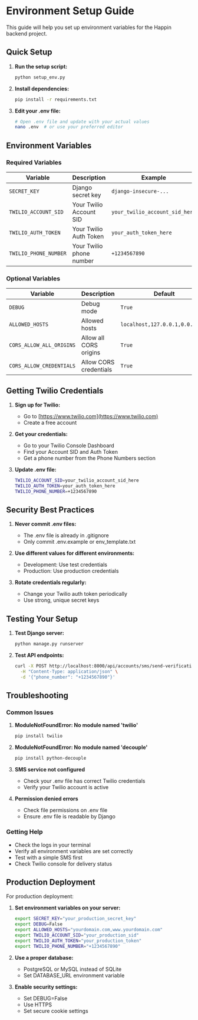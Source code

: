 # Environment Setup Guide

This guide will help you set up environment variables for the Happin backend project.

## Quick Setup

1. **Run the setup script:**
   ```bash
   python setup_env.py
   ```

2. **Install dependencies:**
   ```bash
   pip install -r requirements.txt
   ```

3. **Edit your .env file:**
   ```bash
   # Open .env file and update with your actual values
   nano .env  # or use your preferred editor
   ```

## Environment Variables

### Required Variables

| Variable | Description | Example |
|----------|-------------|---------|
| `SECRET_KEY` | Django secret key | `django-insecure-...` |
| `TWILIO_ACCOUNT_SID` | Your Twilio Account SID | `your_twilio_account_sid_here` |
| `TWILIO_AUTH_TOKEN` | Your Twilio Auth Token | `your_auth_token_here` |
| `TWILIO_PHONE_NUMBER` | Your Twilio phone number | `+1234567890` |

### Optional Variables

| Variable | Description | Default |
|----------|-------------|---------|
| `DEBUG` | Debug mode | `True` |
| `ALLOWED_HOSTS` | Allowed hosts | `localhost,127.0.0.1,0.0.0.0,*` |
| `CORS_ALLOW_ALL_ORIGINS` | Allow all CORS origins | `True` |
| `CORS_ALLOW_CREDENTIALS` | Allow CORS credentials | `True` |

## Getting Twilio Credentials

1. **Sign up for Twilio:**
   - Go to [https://www.twilio.com](https://www.twilio.com)
   - Create a free account

2. **Get your credentials:**
   - Go to your Twilio Console Dashboard
   - Find your Account SID and Auth Token
   - Get a phone number from the Phone Numbers section

3. **Update .env file:**
   ```bash
   TWILIO_ACCOUNT_SID=your_twilio_account_sid_here
   TWILIO_AUTH_TOKEN=your_auth_token_here
   TWILIO_PHONE_NUMBER=+1234567890
   ```

## Security Best Practices

1. **Never commit .env files:**
   - The .env file is already in .gitignore
   - Only commit .env.example or env_template.txt

2. **Use different values for different environments:**
   - Development: Use test credentials
   - Production: Use production credentials

3. **Rotate credentials regularly:**
   - Change your Twilio auth token periodically
   - Use strong, unique secret keys

## Testing Your Setup

1. **Test Django server:**
   ```bash
   python manage.py runserver
   ```

2. **Test API endpoints:**
   ```bash
   curl -X POST http://localhost:8000/api/accounts/sms/send-verification/ \
     -H "Content-Type: application/json" \
     -d '{"phone_number": "+1234567890"}'
   ```

## Troubleshooting

### Common Issues

1. **ModuleNotFoundError: No module named 'twilio'**
   ```bash
   pip install twilio
   ```

2. **ModuleNotFoundError: No module named 'decouple'**
   ```bash
   pip install python-decouple
   ```

3. **SMS service not configured**
   - Check your .env file has correct Twilio credentials
   - Verify your Twilio account is active

4. **Permission denied errors**
   - Check file permissions on .env file
   - Ensure .env file is readable by Django

### Getting Help

- Check the logs in your terminal
- Verify all environment variables are set correctly
- Test with a simple SMS first
- Check Twilio console for delivery status

## Production Deployment

For production deployment:

1. **Set environment variables on your server:**
   ```bash
   export SECRET_KEY="your_production_secret_key"
   export DEBUG=False
   export ALLOWED_HOSTS="yourdomain.com,www.yourdomain.com"
   export TWILIO_ACCOUNT_SID="your_production_sid"
   export TWILIO_AUTH_TOKEN="your_production_token"
   export TWILIO_PHONE_NUMBER="+1234567890"
   ```

2. **Use a proper database:**
   - PostgreSQL or MySQL instead of SQLite
   - Set DATABASE_URL environment variable

3. **Enable security settings:**
   - Set DEBUG=False
   - Use HTTPS
   - Set secure cookie settings